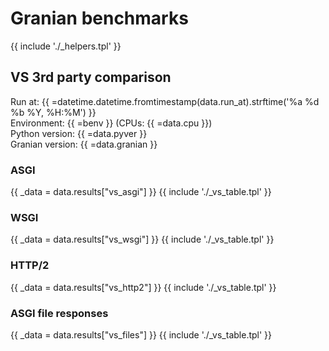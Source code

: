 # Granian benchmarks

{{ include './_helpers.tpl' }}

## VS 3rd party comparison

Run at: {{ =datetime.datetime.fromtimestamp(data.run_at).strftime('%a %d %b %Y, %H:%M') }}    
Environment: {{ =benv }} (CPUs: {{ =data.cpu }})    
Python version: {{ =data.pyver }}    
Granian version: {{ =data.granian }}    

### ASGI

{{ _data = data.results["vs_asgi"] }}
{{ include './_vs_table.tpl' }}

### WSGI

{{ _data = data.results["vs_wsgi"] }}
{{ include './_vs_table.tpl' }}

### HTTP/2

{{ _data = data.results["vs_http2"] }}
{{ include './_vs_table.tpl' }}

### ASGI file responses

{{ _data = data.results["vs_files"] }}
{{ include './_vs_table.tpl' }}
